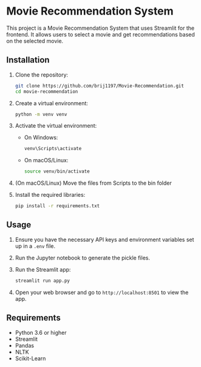 # Movie Recommendation System

This project is a Movie Recommendation System that uses Streamlit for the frontend. It allows users to select a movie and get recommendations based on the selected movie.

## Installation

1. Clone the repository:

    ```sh
    git clone https://github.com/brij1197/Movie-Recommendation.git
    cd movie-recommendation
    ```

2. Create a virtual environment:

    ```sh
    python -m venv venv
    ```

3. Activate the virtual environment:

    - On Windows:

        ```sh
        venv\Scripts\activate
        ```

    - On macOS/Linux:

        ```sh
        source venv/bin/activate
        ```

4. (On macOS/Linux) Move the files from Scripts to the bin folder

5. Install the required libraries:

    ```sh
    pip install -r requirements.txt
    ```

## Usage

1. Ensure you have the necessary API keys and environment variables set up in a `.env` file.

2. Run the Jupyter notebook to generate the pickle files.

3. Run the Streamlit app:

    ```sh
    streamlit run app.py
    ```

3. Open your web browser and go to `http://localhost:8501` to view the app.

## Requirements

- Python 3.6 or higher
- Streamlit
- Pandas
- NLTK
- Scikit-Learn
